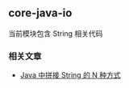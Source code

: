 ## core-java-io
当前模块包含 String 相关代码

### 相关文章

- [Java 中拼接 String 的 N 种方式](https://www.wdbyte.com/java/string-concat.html)